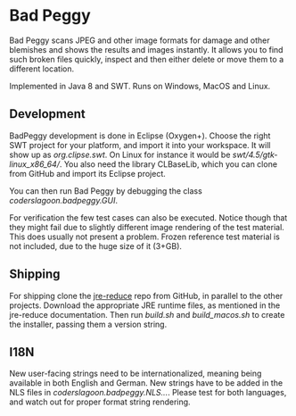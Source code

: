 # Bad Peggy

Bad Peggy scans JPEG and other image formats for damage and other blemishes and shows
the results and images instantly. It allows you to find such broken files quickly,
inspect and then either delete or move them to a different location.

Implemented in Java 8 and SWT. Runs on Windows, MacOS and Linux.

## Development

BadPeggy development is done in Eclipse (Oxygen+). Choose the right SWT project
for your platform, and import it into your workspace. It will show up as
*org.clipse.swt*. On Linux for instance it would be
*swt/4.5/gtk-linux_x86_64/*. You also need the library CLBaseLib, which you can
clone from GitHub and import its Eclipse project.

You can then run Bad Peggy by debugging the class *coderslagoon.badpeggy.GUI*.

For verification the few test cases can also be executed. Notice though that
they might fail due to slightly different image rendering of the test material.
This does usually not present a problem. Frozen reference test material is not
included, due to the huge size of it (3+GB).

## Shipping

For shipping clone the [jre-reduce](https://github.com/coderslagoon/jre-reduce)
repo from GitHub, in parallel to the other projects. Download the appropriate JRE
runtime files, as mentioned in the jre-reduce documentation. Then run *build.sh*
and *build_macos.sh* to create the installer, passing them a version string.

## I18N

New user-facing strings need to be internationalized, meaning being available
in both English and German. New strings have to be added in the NLS files in
*coderslagoon.badpeggy.NLS...*. Please test for both languages, and watch out
for proper format string rendering.
